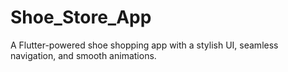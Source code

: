 # Shoe_Store_App
A Flutter-powered shoe shopping app with a stylish UI, seamless navigation, and smooth animations.
